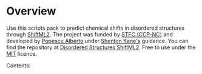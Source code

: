 # Overview

Use this scripts pack to predict chemical shifts in disordered structures through [ShiftML2](https://pubs.acs.org/doi/10.1021/acs.jpcc.2c03854). The project was funded by [STFC (CCP-NC)](https://www.ukri.org/councils/stfc/) and developed by [Popescu Alberto](https://github.com/Alberto-Alive) under [Shenton Kane's](https://github.com/jkshenton) guidance. You can find the repository at [Disordered Structures ShiftML2](https://github.com/Alberto-Alive/Disordered_Structures_ShiftML2). Free to use under the [MIT](https://github.com/Alberto-Alive/Disordered_Structures_ShiftML2/blob/origins/MIT-LICENCE.txt) licence.

Contents:
```{tableofcontents}
```
